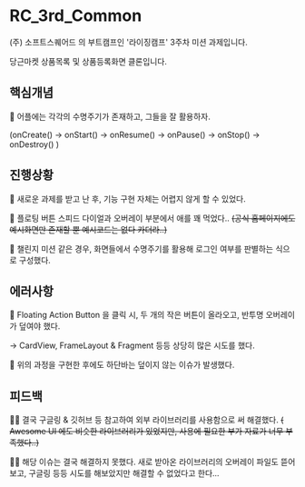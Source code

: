 # RC_3rd_Common
(주) 소프트스퀘어드 의 부트캠프인 '라이징캠프' 3주차 미션 과제입니다.

당근마켓 상품목록 및 상품등록화면 클론입니다.

## 핵심개념

📕 어플에는 각각의 수명주기가 존재하고, 그들을 잘 활용하자.

(onCreate() → onStart() → onResume() → onPause() → onStop() → onDestroy() )

## 진행상황

🚂 새로운 과제를 받고 난 후, 기능 구현 자체는 어렵지 않게 할 수 있었다.

🚂 플로팅 버튼 스피드 다이얼과 오버레이 부분에서 애를 꽤 먹었다.. ~~(공식 홈페이지에도 예시화면만 존재할 뿐 예시코드는 없다 카더라..)~~

🚂 챌린지 미션 같은 경우, 화면들에서 수명주기를 활용해 로그인 여부를 판별하는 식으로 구성했다.

## 에러사항

💢 Floating Action Button 을 클릭 시, 두 개의 작은 버튼이 올라오고, 반투명 오버레이가 덮여야 했다.

→ CardView, FrameLayout & Fragment 등등 상당히 많은 시도를 했다.

💢 위의 과정을 구현한 후에도 하단바는 덮이지 않는 이슈가 발생했다.

## 피드백

🤦🏻 결국 구글링 & 깃허브 등 참고하여 외부 라이브러리를 사용함으로 써 해결했다. ~~( Awesome UI 에도 비슷한 라이브러리가 있었지만, 사용에 필요한 부가 자료가 너무 부족했다..)~~

🤦🏻 해당 이슈는 결국 해결하지 못했다. 새로 받아온 라이브러리의 오버레이 파일도 뜯어보고, 구글링 등등 시도를 해보았지만 해결할 수 없었다고 한다...

